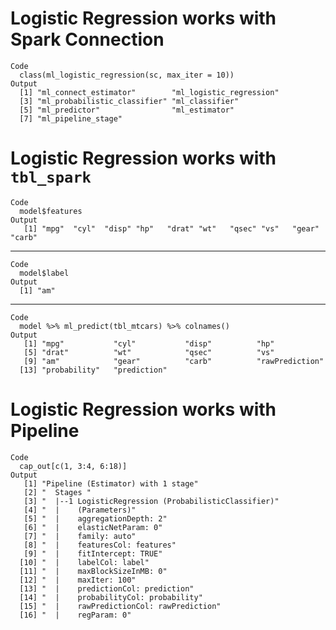 # Logistic Regression works with Spark Connection

    Code
      class(ml_logistic_regression(sc, max_iter = 10))
    Output
      [1] "ml_connect_estimator"        "ml_logistic_regression"     
      [3] "ml_probabilistic_classifier" "ml_classifier"              
      [5] "ml_predictor"                "ml_estimator"               
      [7] "ml_pipeline_stage"          

# Logistic Regression works with `tbl_spark`

    Code
      model$features
    Output
       [1] "mpg"  "cyl"  "disp" "hp"   "drat" "wt"   "qsec" "vs"   "gear" "carb"

---

    Code
      model$label
    Output
      [1] "am"

---

    Code
      model %>% ml_predict(tbl_mtcars) %>% colnames()
    Output
       [1] "mpg"           "cyl"           "disp"          "hp"           
       [5] "drat"          "wt"            "qsec"          "vs"           
       [9] "am"            "gear"          "carb"          "rawPrediction"
      [13] "probability"   "prediction"   

# Logistic Regression works with Pipeline

    Code
      cap_out[c(1, 3:4, 6:18)]
    Output
       [1] "Pipeline (Estimator) with 1 stage"                  
       [2] "  Stages "                                          
       [3] "  |--1 LogisticRegression (ProbabilisticClassifier)"
       [4] "  |    (Parameters)"                                
       [5] "  |    aggregationDepth: 2"                         
       [6] "  |    elasticNetParam: 0"                          
       [7] "  |    family: auto"                                
       [8] "  |    featuresCol: features"                       
       [9] "  |    fitIntercept: TRUE"                          
      [10] "  |    labelCol: label"                             
      [11] "  |    maxBlockSizeInMB: 0"                         
      [12] "  |    maxIter: 100"                                
      [13] "  |    predictionCol: prediction"                   
      [14] "  |    probabilityCol: probability"                 
      [15] "  |    rawPredictionCol: rawPrediction"             
      [16] "  |    regParam: 0"                                 

